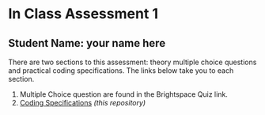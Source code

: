 # In Class Assessment 1

## Student Name: your name here

There are two sections to this assessment: theory multiple choice questions and practical coding specifications. The links below take you to each section.

1. Multiple Choice question are found in the Brightspace Quiz link.
1. [Coding Specifications](./Specs/ReadMe.md) *(this repository)*
